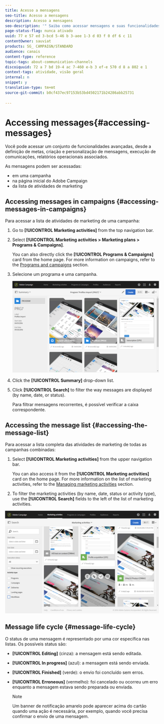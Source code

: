 ```yaml
---
title: Acesso a mensagens
seo-title: Acesso a mensagens
description: Acesso a mensagens
seo-description: '" Saiba como acessar mensagens e suas funcionalidades avançadas: criação, definição de metas, personalização, execução e relatórios. "'
page-status-flag: nunca ativado
uuid: 77 e 57 ed 3-bcd 5-46 b 3-aee 1-3 d 03 f 0 df 6 c 11
contentOwner: sauviat
products: SG_ CAMPAIGN/STANDARD
audience: canais
content-type: reference
topic-tags: about-communication-channels
discoiquuid: 72 a 7 bd 19-4 ac 7-460 e-b 3 ef-e 570 d 8 a 802 e 1
context-tags: atividade, visão geral
internal: n
snippet: y
translation-type: tm+mt
source-git-commit: b0cf437ec97153b53bd4502171b24286abb25731

---
```



# Accessing messages{#accessing-messages}

Você pode acessar um conjunto de funcionalidades avançadas, desde a definição de metas, criação e personalização de mensagens, execução de comunicações, relatórios operacionais associados.

As mensagens podem ser acessadas:

* em uma campanha
* na página inicial do Adobe Campaign
* da lista de atividades de marketing

## Accessing messages in campaigns {#accessing-messages-in-campaigns}

Para acessar a lista de atividades de marketing de uma campanha:

1. Go to **[!UICONTROL Marketing activities]** from the top navigation bar.
1. Select **[!UICONTROL Marketing activities > Marketing plans > Programs & Campaigns]**.

   You can also directly click the **[!UICONTROL Programs & Campaigns]** card from the home page. For more information on campaigns, refer to the [Programs and campaigns](../../start/using/programs-and-campaigns.md) section.

1. Selecione um programa e uma campanha.

   ![](assets/delivery_list_1.png)

1. Click the **[!UICONTROL Summary]** drop-down list.
1. Click **[!UICONTROL Search]** to filter the way messages are displayed (by name, date, or status).

   Para filtrar mensagens recorrentes, é possível verificar a caixa correspondente.

## Accessing the message list {#accessing-the-message-list}

Para acessar a lista completa das atividades de marketing de todas as campanhas combinadas:

1. Select **[!UICONTROL Marketing activities]** from the upper navigation bar.

   You can also access it from the **[!UICONTROL Marketing activities]** card on the home page. For more information on the list of marketing activities, refer to the [Managing marketing activities](../../start/using/marketing-activities.md#creating-a-marketing-activity) section.

1. To filter the marketing activities (by name, date, status or activity type), use the **[!UICONTROL Search]** fields to the left of the list of marketing activities.

![](assets/delivery_list_2.png)

## Message life cycle {#message-life-cycle}

O status de uma mensagem é representado por uma cor específica nas listas. Os possíveis status são:

* **[!UICONTROL Editing]** (cinza): a mensagem está sendo editada.
* **[!UICONTROL In progress]** (azul): a mensagem está sendo enviada.
* **[!UICONTROL Finished]** (verde): o envio foi concluído sem erros.
* **[!UICONTROL Erroneous]** (vermelho): foi cancelado ou ocorreu um erro enquanto a mensagem estava sendo preparada ou enviada.

   >[!NOTE]
   >
   >Um banner de notificação amarelo pode aparecer acima do cartão quando uma ação é necessária, por exemplo, quando você precisa confirmar o envio de uma mensagem.

